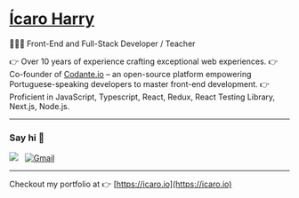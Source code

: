 # [Ícaro Harry](https://icaro.io)

🧑🏽‍💻 Front-End and Full-Stack Developer / Teacher

👉 Over 10 years of experience crafting exceptional web experiences.
👉 Co-founder of [Codante.io](https://codante.io) – an open-source platform empowering Portuguese-speaking developers to master front-end development.
👉 Proficient in JavaScript, Typescript, React, Redux, React Testing Library, Next.js, Node.js.

---

### Say hi 👋

<a href="https://www.linkedin.com/in/ícaro/"><img src="https://img.shields.io/badge/linkedin%20-%230077B5.svg?&style=flat&logo=linkedin&logoColor=white"/></a> &nbsp;
<a href="mailto:me@icaro.io"><img alt="Gmail" src="https://img.shields.io/badge/Gmail-D14836?style=flat&logo=gmail&logoColor=white" /></a> &nbsp;

---

Checkout my portfolio at 👉 [https://icaro.io](https://icaro.io)
